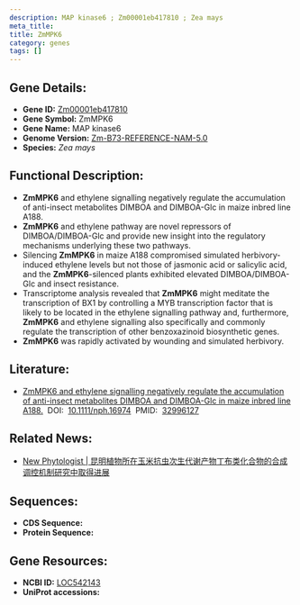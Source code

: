 ```yaml
---
description: MAP kinase6 ; Zm00001eb417810 ; Zea mays
meta_title:
title: ZmMPK6
category: genes
tags: []
---
```


## Gene Details:
- **Gene ID:**	[Zm00001eb417810](https://www.maizegdb.org/gene_center/gene/Zm00001eb417810)
- **Gene Symbol:** ZmMPK6
- **Gene Name:** MAP kinase6
- **Genome Version:** [Zm-B73-REFERENCE-NAM-5.0](https://www.maizegdb.org/genome/assembly/Zm-B73-REFERENCE-NAM-5.0)
- **Species:** *Zea mays*

## Functional Description:
   - **ZmMPK6** and ethylene signalling negatively regulate the accumulation of anti-insect metabolites DIMBOA and DIMBOA-Glc in maize inbred line A188.
   - **ZmMPK6** and ethylene pathway are novel repressors of DIMBOA/DIMBOA-Glc and provide new insight into the regulatory mechanisms underlying these two pathways.
   - Silencing **ZmMPK6** in maize A188 compromised simulated herbivory-induced ethylene levels but not those of jasmonic acid or salicylic acid, and the **ZmMPK6**-silenced plants exhibited elevated DIMBOA/DIMBOA-Glc and insect resistance.
   - Transcriptome analysis revealed that **ZmMPK6** might meditate the transcription of BX1 by controlling a MYB transcription factor that is likely to be located in the ethylene signalling pathway and, furthermore, **ZmMPK6** and ethylene signalling also specifically and commonly regulate the transcription of other benzoxazinoid biosynthetic genes.
   - **ZmMPK6** was rapidly activated by wounding and simulated herbivory.

## Literature:
   - [ZmMPK6 and ethylene signalling negatively regulate the accumulation of anti-insect metabolites DIMBOA and DIMBOA-Glc in maize inbred line A188.]( https://nph.onlinelibrary.wiley.com/doi/10.1111/nph.16974)&nbsp;&nbsp;DOI:&nbsp;&nbsp;[10.1111/nph.16974](https://nph.onlinelibrary.wiley.com/doi/10.1111/nph.16974)&nbsp;&nbsp;PMID:&nbsp;&nbsp;[32996127](https://pubmed.ncbi.nlm.nih.gov/32996127/)

## Related News:
   - [New Phytologist | 昆明植物所在玉米抗虫次生代谢产物丁布类化合物的合成调控机制研究中取得进展](https://mp.weixin.qq.com/s?__biz=Mzg3MDEwNDEyMg==&mid=2247497704&idx=3&sn=ceb1a2e3e528b585366b7383484cbd3c&chksm=ce905abdf9e7d3abd3ae38dfa6ec3222b411afab91d1ce03fb1a51df97ac9d81a22f9af8d004&scene=27#wechat_redirect)

## Sequences:
- **CDS Sequence:**
- **Protein Sequence:**

## Gene Resources:
- **NCBI ID:** [LOC542143](https://www.ncbi.nlm.nih.gov/gene/?term=LOC542143)
- **UniProt accessions:** [](https://www.uniprot.org/uniprotkb//entry)
